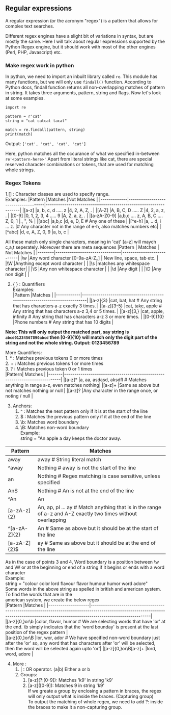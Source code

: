 ## Regular expressions
A regular expression (or the acronym "regex") is a pattern that allows for complex text searches.

Different regex engines have a slight bit of variations in syntax, but are mostly the same.
Here I will talk about regular expressions supported by the Python Regex engine, but it should 
work with most of the other engines (Perl, PHP, Javascript) etc.

### Make regex work in python
In python, we need to import an inbuilt library called `re`. This module has many functions, but we will
only use `findall()` function.
According to Python docs, findall function returns all non-overlapping matches of pattern in string.
It takes three arguments, pattern, string and flags. Now let's look at some examples.

```python3
import re

pattern = r'cat'
string = "cat catcat tacat"

match = re.findall(pattern, string)
print(match)
```
Output: `['cat', 'cat', 'cat', 'cat']`

Here, python matches all the occurance of what we specified in-between `re'<pattern-here>'`
Apart from literal strings like cat, there are special reserved character combinations or tokens, that 
are used for matching whole strings.

### Regex Tokens
1.\[\] : Character classes are used to specify range.  
Examples:
|Pattern 	  |Matches							    |Not Matches						                              |
|-------------|-------------------------------------|-----------------------------------------------------------------|
|\[a-z] 	  |a, b, c, d ..... z					|4, 2, A, Z, .						                              |
|\[A-Z]		  |A, B, C, D ..... Z					|4, 2, a, z, .						                              |
|\[0-9] 	  |0, 1, 2, 3, 4 ..... 9				|A, Z, a, z, .						                              |
|\[a-zA-Z0-9] |a,b,c .... z, A, B, C .... Z, 0, 1	|., \", %							                              |
|\[abc]		  |a,b,c								|d, e, D, E		# Any one of these 	                              |
|\[^e-h]	  |a, ..  d, i ... z.					|# Any character not in the range of e-h, also matches numbers etc|
|\[^abc]	  |d, e, A, Z, 0, 9						|a, b, c 							                              |

All these match only single characters, meaning in 'cat' [a-z] will maych c,a,t seperately.
Moreover there are meta sequences
|Pattern |		Matches					  | Not Matches               |
|--------|--------------------------------|---------------------------|
|\w		 |Any word character [0-9a-zA-Z_] |	New line, space, tab etc. |
|\W		 |Anything except word character  |							  |
|\s		 |matches any whitespace character|		                      |
|\S		 |Any non whitespace character    |							  |
|\d		 |Any digit 					  |							  |
|\D		 |Any non digit  				  |							  |

2. { } : Quantifiers  
Examples:  
|Pattern	 |Matches 																	  |
|------------|----------------------------------------------------------------------------|
|\[a-z]{3}	 |cat, bat, hat 		# Any string that has characters a-z exactly 3 times. |
|\[a-z]{3-5} |cat, take, apple	# Any string that has characters a-z 3,4 or 5 times.      |
|\[a-z]{3,}	 |cat, apple, infinity	# Any string that has characters a-z 3 or more times. |
|\[0-9]{10}	 |Phone numbers		# Any string that has 10 digits							  |

**Note: This will only output the matched part, say string is `abcd01234567890abcd` then [0-9]{10} will match only the 
digit part of the string and not the whole string. Output: 0123456789**

More Quantifiers:  
	1. * : Matches previous tokens 0 or more times  
	2. + : Matches previous tokens 1 or more times  
	3. ? : Matches previous token 0 or 1 times  
|Pattern|	Matches  																 |
|-------|----------------------------------------------------------------------------|
|\[a-z]*	|a, aa, asdasd, aksdfl	# Matches anything in range a-z, even matches nothing| 
|\[a-z]+	|Same as above but not matches nothing or null  							 |
|\[a-z]?	|Any character in the range once, or noting / null  						 |

3. Anchors:  
	1. ^ : Matches the next pattern only if it is at the start of the line  
	2. $ : Matches the previous pattern only if it at the end of the line  
	3. \b: Matches word boundary  
	4. \B: Matches non-word boundary  
Example:  
	string = "An apple a day keeps the doctor away.  

|Pattern	 |	Matches 																								  |
|------------|------------------------------------------------------------------------------------------------------------|	
|away		 |away			# String literal match  																	  |
|^away		 |Nothing			# away is not the start of the line                                                       |
|an		     |Nothing			# Regex matching is case sensitive, unless specified  									  |
|An$		 |Nothing			# An is not at the end of the line  													  |
|^An		 |An			  																							  |
|\[a-zA-z]{2} |An, ap, pl ... ay	# Match anything that is in the range of a-z and A-Z exactly two times without overlapping|  
|^\[a-zA-Z]{2}|An			# Same as above but it should be at the start of the line  									  |
|\[a-zA-Z]{2}$|ay			# Same as above but it should be at the end of the line  									  |

As in the case of points 3 and 4, Word boundary is a position between \w and \W or at the beginning or end of a string
if it begins or ends with a word character  
Example:  
	string = "colour color lord flavour flavor humour humor word adore"  
	Some words in the above string as spelled in british and american system. To find the words that are in the   
	american system, we create the below regex  
|Pattern 			 |Matches  																																												  |
|--------------------|-----------------------------------------------------------------------------------------------------------------------------------------------------------------------------------------|	
|\[a-z]{0,}or\b 		 |color, flavor, humor	# We are selecting words that have 'or' at the end. \b simply indicates that the 'word bounday' is present at the last position of the regex pattern              |  
|\[a-z]{0,}or\B       |lor, wor, ador		# We have specified non-word boundary just after the 'or' so, any word that has characters after 'or' will be selected, then the word will be selected again upto 'or'|
|\[a-z]{0,}or\B[a-z]+ |lord, word, adore	  																																									  |

4. More :  
	1. | : OR operator. (a|b) Either a or b  
	2. Groups:  
		1. \[a-z](?:[0-9]): Matches 'k9' in string 'k9'  
		2. \[a-z]([0-9]):   Matches 9 in string 'k9'  
	   If we greate a group by enclosing a pattern in braces, the regex will only output what is inside the braces. (Capturing group)  
	   To output the matching of whole regex, we need to add ?: inside the braces to make it a non-capturing group.  
